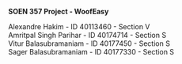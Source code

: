 **SOEN 357 Project - WoofEasy**

Alexandre Hakim - ID 40113460 - Section V \
Amritpal Singh Parihar - ID 40174714 - Section S \
Vitur Balasubramaniam - ID 40177450 - Section S \
Sager Balasubramaniam - ID 40177330 - Section S
